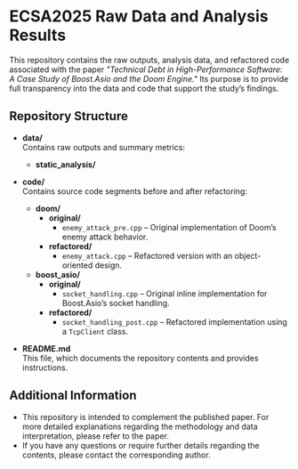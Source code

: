 # ECSA2025 Raw Data and Analysis Results

This repository contains the raw outputs, analysis data, and refactored code associated with the paper _"Technical Debt in High-Performance Software: A Case Study of Boost.Asio and the Doom Engine."_ Its purpose is to provide full transparency into the data and code that support the study’s findings.

## Repository Structure

- **data/**  
  Contains raw outputs and summary metrics:
  - **static_analysis/**  


- **code/**  
  Contains source code segments before and after refactoring:
  - **doom/**  
    - **original/**  
      - `enemy_attack_pre.cpp` – Original implementation of Doom’s enemy attack behavior.
    - **refactored/**  
      - `enemy_attack.cpp` – Refactored version with an object-oriented design.
  - **boost_asio/**  
    - **original/**  
      - `socket_handling.cpp` – Original inline implementation for Boost.Asio’s socket handling.
    - **refactored/**  
      - `socket_handling_post.cpp` – Refactored implementation using a `TcpClient` class.


- **README.md**  
  This file, which documents the repository contents and provides instructions.


## Additional Information

- This repository is intended to complement the published paper. For more detailed explanations regarding the methodology and data interpretation, please refer to the paper.
- If you have any questions or require further details regarding the contents, please contact the corresponding author.
